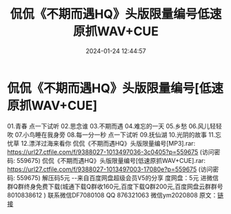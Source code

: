 ﻿---
title: 侃侃《不期而遇HQ》头版限量编号低速原抓WAV+CUE
date: 2024-01-24 12:44:57
categories: 新碟专辑、稀有等精品
tags: 华语中文
---
# 侃侃《不期而遇HQ》头版限量编号[低速原抓WAV+CUE]

01.青春
点一下试听
02.思念谁
03.不期而遇
04.难忘的一天
05.乡愁
06.风儿轻轻吹
07.小鸟睡在我身旁
08.每一分一秒
点一下试听
09.抚仙湖
10.光阴的故事
11.忘忧草
12.漂洋过海来看你
侃侃《不期而遇HQ》头版限量编号[MP3].rar: https://url27.ctfile.com/f/9388027-1013497036-3c0405?p=559675
(访问密码: 559675)
侃侃《不期而遇HQ》头版限量编号[低速原抓WAV+CUE].rar: https://url27.ctfile.com/f/9388027-1013497003-17080e?p=559675
(访问密码: 559675)
解压码5元
--来自百度网盘超级会员V5的分享
度网盘：5元
进微信群Q群终身免费下载(城通下载Q群收160元,百度下载Q群200元,百度网盘云群群号8010838612 )
联系微信DF7080108 QQ 876321063
微信ym2020808
原文：[链接](https://blog.sina.com.cn/s/blog_1647c7e76010314ad.html)